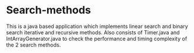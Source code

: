 # Search-methods
This is a java based application which implements linear search and binary search iterative and recursive methods.
Also consists of Timer.java and IntArrayGenerator.java to check the performance and timing complexity of the 2 search methods.
